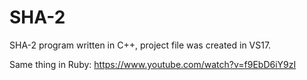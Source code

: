 # SHA-2
 SHA-2 program written in C++, project file was created in VS17.

Same thing in Ruby: https://www.youtube.com/watch?v=f9EbD6iY9zI


